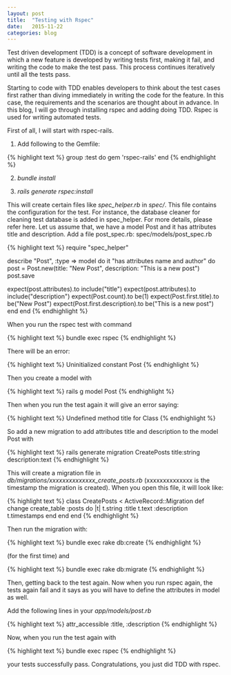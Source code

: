 ```yaml
---
layout: post
title:  "Testing with Rspec"
date:   2015-11-22
categories: blog
---
```


Test driven development (TDD) is a concept of software development in which a new feature is developed by writing tests first, making it fail, and writing the code to make the test pass. This process continues iteratively until all the tests pass.

Starting to code with TDD enables developers to think about the test cases first rather than diving immediately in writing the code for the feature. In this case, the requirements and the scenarios are thought about in advance. In this blog, I will go through installing rspec and adding doing TDD. Rspec is used for writing automated tests.

First of all, I will start with rspec-rails.

1) Add following to the Gemfile:

{% highlight text %}
  group :test do
    gem 'rspec-rails'
  end
{% endhighlight %}

2) *bundle install*

3) *rails generate rspec:install*

This will create certain files like *spec_helper.rb* in *spec/*. This file contains the configuration for the test. For instance, the database cleaner for cleaning test database is added in spec_helper. For more details, please refer here. Let us assume that, we have a model Post and it has attributes title and description. Add a file post_spec.rb: spec/models/post_spec.rb

{% highlight text %}
require "spec_helper"

describe "Post", :type => model do
  it "has attributes name and author" do
  post = Post.new(title: "New Post", description: "This is a new post")
  post.save

  expect(post.attributes).to include("title")
  expect(post.attributes).to include("description")
  expect(Post.count).to be(1)
  expect(Post.first.title).to be("New Post")
  expect(Post.first.description).to be("This is a new post")
  end
end
{% endhighlight %}

When you run the rspec test with command

{% highlight text %}
  bundle exec rspec
{% endhighlight %}

There will be an error:

{% highlight text %}
  Uninitialized constant Post
{% endhighlight %}

Then you create a model with

{% highlight text %}
  rails g model Post
{% endhighlight %}

Then when you run the test again it will give an error saying:

{% highlight text %}
  Undefined method title for Class
{% endhighlight %}

So add a new migration to add attributes title and description to the model Post with

{% highlight text %}
    rails generate migration CreatePosts title:string description:text
{% endhighlight %}

This will create a migration file in *db/migrations/xxxxxxxxxxxxxx_create_posts.rb* (xxxxxxxxxxxxxx is the timestamp the migration is created). When you open this file, it will look like:

{% highlight text %}
class CreatePosts < ActiveRecord::Migration
  def change
    create_table :posts do |t|
      t.string :title
      t.text :description
      t.timestamps
    end
  end
end
{% endhighlight %}

Then run the migration with:

{% highlight text %}
  bundle exec rake db:create
{% endhighlight %}

(for the first time) and

{% highlight text %}
  bundle exec rake db:migrate
{% endhighlight %}

Then, getting back to the test again. Now when you run rspec again, the tests again fail and it says as you will have to define the attributes in model as well.

Add the following lines in your *app/models/post.rb*

{% highlight text %}
  attr_accessible :title, :description
{% endhighlight %}

Now, when you run the test again with

{% highlight text %}
  bundle  exec rspec
{% endhighlight %}

your tests successfully pass. Congratulations, you just did TDD with rspec.
